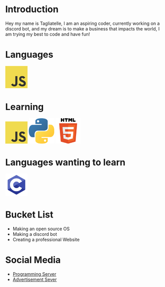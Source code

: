# Introduction

Hey my name is Tagliatelle, I am an aspiring coder, currently working on a discord bot, and my dream is to make a business that impacts the world, I am trying my best to code and have fun!
# Languages

<img src="JavaScript.png" height = 70/>

# Learning

<img src="JavaScript.png" height = 70/> <img src="Python.png" height = 80/> <img src="HTML.png" height = 80>

# Languages wanting to learn

<img src="C.png" height = 70/>

# Bucket List

* Making an open source OS
* Making a discord bot
* Creating a professional Website

# Social Media

* [Programming Server](https://discord.gg/YNfAA8ppNT)
* [Advertisement Sever](https://discord.gg/5Rn4GjQAag)
